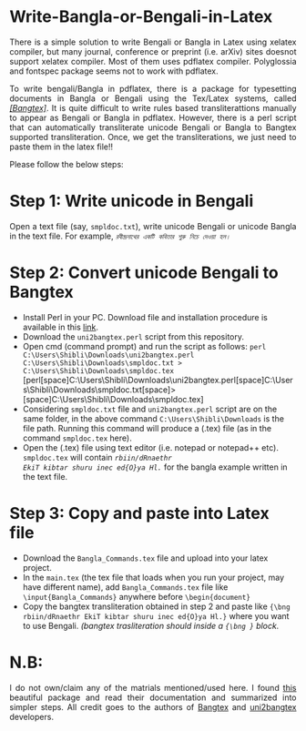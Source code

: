 # Write-Bangla-or-Bengali-in-Latex
<p align="justify">There is a simple solution to write Bengali or Bangla in Latex using xelatex compiler, 
but many journal, conference or preprint (i.e. arXiv) sites doesnot support xelatex compiler. 
Most of them uses pdflatex compiler. Polyglossia and fontspec package seems not to work with pdflatex.</p>

<p align="justify"> To write bengali/Bangla in pdflatex, there is a package for typesetting documents in Bangla or Bengali using the Tex/Latex systems,
called <em><a href="https://www.saha.ac.in/theory/palashbaran.pal/bangtex/bangtex.html">[Bangtex]</a></em>. It is quite difficult 
to write rules based transliterattions manually to appear as Bengali or Bangla in pdflatex. However, there is a perl script that can
automatically transliterate unicode Bengali or Bangla to Bangtex supported transliteration. Once, we get the transliterations, we just need to paste them in the latex file!!</p> 

Please follow the below steps:

# Step 1: Write unicode in Bengali 
<p align="justify">Open a text file (say, <code>smpldoc.txt</code>), write unicode Bengali or unicode Bangla in the text file. For example, 
<em><code>রবীন্দ্রনাথের একটি কবিতার শুরু নিচে দেওয়া হল।</em></code></p>

# Step 2: Convert unicode Bengali to Bangtex 
+ Install Perl in your PC. Download file and installation procedure is available in this <a href="https://learn.perl.org/installing/windows.html">link</a>.
+ Download the <code>uni2bangtex.perl</code> script from this repository.
+ Open cmd (command prompt) and run the script as follows: <code>perl C:\Users\Shibli\Downloads\uni2bangtex.perl C:\Users\Shibli\Downloads\smpldoc.txt > C:\Users\Shibli\Downloads\smpldoc.tex</code> [perl[space]C:\Users\Shibli\Downloads\uni2bangtex.perl[space]C:\Users\Shibli\Downloads\smpldoc.txt[space]>[space]C:\Users\Shibli\Downloads\smpldoc.tex]
+ Considering <code>smpldoc.txt</code> file and <code>uni2bangtex.perl</code> script are on the same folder, in the above command <code>C:\Users\Shibli\Downloads</code> is the file path. Running this command will produce a (.tex) file (as in the command <code>smpldoc.tex</code> here). 
+ Open the (.tex) file using text editor (i.e. notepad or notepad++ etc). <code>smpldoc.tex</code> will contain <em><code>rbiin/dRnaethr EkiT kibtar shuru inec ed{O}ya Hl.</code></em> for the bangla example written in the text file.

# Step 3: Copy and paste into Latex file 
+ Download the <code>Bangla_Commands.tex</code> file and upload into your latex project.
+ In the <code>main.tex</code> (the tex file that loads when you run your project, may have different name), add <code>Bangla_Commands.tex</code> file like <code>\input{Bangla_Commands}</code> anywhere before <code>\begin{document}</code>
+ Copy the bangtex transliteration obtained in step 2 and paste like <code>{\bng rbiin/dRnaethr EkiT kibtar shuru inec ed{O}ya Hl.}</code> where you want to use Bengali. <em>(bangtex trasliteration should inside a <code>{\bng }</code> block.</em>
 
# N.B:
<p align="justify">I do not own/claim any of the matrials mentioned/used here. 
I found <a href="https://www.saha.ac.in/theory/palashbaran.pal/bangtex/bangtex.html">this</a> beautiful package and 
read their documentation and summarized into simpler steps. All credit goes to the 
authors of <a href="https://www.saha.ac.in/theory/palashbaran.pal/bangtex/bangtex.html">Bangtex</a> 
and <a href="http://dasgupab.faculty.udmercy.edu/uni2bangtex/index.html">uni2bangtex</a> developers.</p>

 

